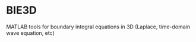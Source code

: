 # BIE3D
MATLAB tools for boundary integral equations in 3D (Laplace, time-domain wave equation, etc)
